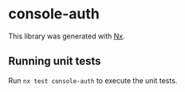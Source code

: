 # console-auth

This library was generated with [Nx](https://nx.dev).

## Running unit tests

Run `nx test console-auth` to execute the unit tests.
